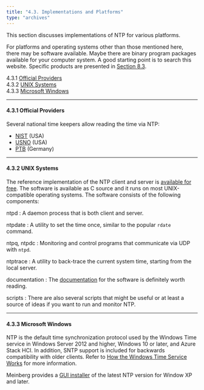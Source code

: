 ```yaml
---
title: "4.3. Implementations and Platforms"
type: "archives"
--- 
```


This section discusses implementations of NTP for various platforms.

For platforms and operating systems other than those mentioned here, there may be software available. Maybe there are binary program packages available for your computer system. A good starting point is to search this website. Specific products are presented in [Section 8.3](/ntpfaq/ntp-s-trbl-spec/).

4.3.1 [Official Providers](#431-official-providers)    
4.3.2 [UNIX Systems](#432-unix-systems)   
4.3.3 [Microsoft Windows](#433-microsoft-windows)      

* * *

#### 4.3.1 Official Providers

Several national time keepers allow reading the time via NTP:

* [NIST](https://www.nist.gov/time-frequency) (USA)
* [USNO](https://www.usno.navy.mil/USNO/time/) (USA)
* [PTB](https://www.ptb.de/cms/en/ptb/fachabteilungen/abtq/gruppe-q4/ref-q42/time-synchronization-of-computers-using-the-network-time-protocol-ntp.html) (Germany)

* * *

#### 4.3.2 UNIX Systems

The reference implementation of the NTP client and server is [available for free](/downloads/). The software is available as C source and it runs on most UNIX-compatible operating systems. The software consists of the following components:

ntpd
: A daemon process that is both client and server.

ntpdate
: A utility to set the time once, similar to the popular `rdate` command.

ntpq, ntpdc
: Monitoring and control programs that communicate via UDP with `ntpd`.

ntptrace
: A utility to back-trace the current system time, starting from the local server.

documentation
: The [documentation](/documentation/4.2.8-series/) for the software is definitely worth reading.

scripts
: There are also several scripts that might be useful or at least a source of ideas if you want to run and monitor NTP.

* * *

#### 4.3.3 Microsoft Windows

NTP is the default time synchronization protocol used by the Windows Time service in Windows Server 2012 and higher, Windows 10 or later, and Azure Stack HCI. In addition, SNTP support is included for backwards compatibility with older clients. Refer to [How the Windows Time Service Works](https://docs.microsoft.com/en-us/windows-server/networking/windows-time-service/how-the-windows-time-service-works) for more information.

Meinberg provides a [GUI installer](https://www.meinbergglobal.com/english/sw/ntp.htm#ntp_stable) of the latest NTP version for Window XP and later.